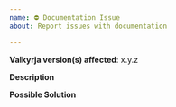 ```yaml
---
name: ⛔ Documentation Issue
about: Report issues with documentation

---
```


**Valkyrja version(s) affected**: x.y.z

**Description**
<!-- A clear and concise description of the issue. -->

**Possible Solution**
<!--- Optional: only if you have suggestions on a fix/reason for the issue -->
